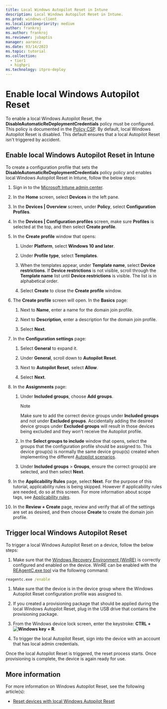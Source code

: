 ```yaml
---
title: Local Windows Autopilot Reset in Intune
description: Local Windows Autopilot Reset in Intune.
ms.prod: windows-client
ms.localizationpriority: medium
author: frankroj
ms.author: frankroj
ms.reviewer: jubaptis
manager: aaroncz
ms.date: 03/14/2023
ms.topic: tutorial
ms.collection: 
  - tier1
  - highpri
ms.technology: itpro-deploy
---
```


# Enable local Windows Autopilot Reset

To enable a local Windows Autopilot Reset, the **DisableAutomaticReDeploymentCredentials** policy must be configured. This policy is documented in the [Policy CSP](/windows/client-management/mdm/policy-csp-credentialproviders#disableautomaticredeploymentcredentials). By default, local Windows Autopilot Reset is disabled. This default ensures that a local Autopilot Reset isn't triggered by accident.

## Enable local Windows Autopilot Reset in Intune

To create a configuration profile that sets the **DisableAutomaticReDeploymentCredentials** policy policy and enables local Windows Autopilot Reset in Intune, follow the below steps:

1. Sign in to the [Microsoft Intune admin center](https://go.microsoft.com/fwlink/?linkid=2109431).

1. In the **Home** screen, select **Devices** in the left pane.

1. In the **Devices | Overview** screen, under **Policy**, select **Configuration Profiles**.

1. In the **Devices | Configuration profiles** screen, make sure **Profiles** is selected at the top, and then select **Create profile**.

1. In the **Create profile** window that opens:

   1. Under **Platform**, select **Windows 10 and later**.

   1. Under **Profile type**, select **Templates**.

   1. When the templates appear, under **Template name**, select **Device restrictions**. If **Device restrictions** is not visible, scroll through the **Template name** list until **Device restrictions** is visible. The list is in alphabetical order.

   1. Select **Create** to close the **Create profile** window.

1. The **Create profile** screen will open. In the **Basics** page:

   1. Next to **Name**, enter a name for the domain join profile.

   1. Next to **Description**, enter a description for the domain join profile.

   1. Select **Next**.

1. In the **Configuration settings** page:

   1. Select **General** to expand it.

   1. Under **General**, scroll down to **Autopilot Reset**.

   1. Next to **Autopilot Reset**, select **Allow**.

   1. Select **Next**.

1. In the **Assignments** page:

   1. Under **Included groups**, choose **Add groups**.

      > [!NOTE]
      >
      > Make sure to add the correct device groups under **Included groups** and not under **Excluded groups**. Accidentally adding the desired device groups under **Excluded groups** will result in those devices being excluded and they won't receive the Autopilot profile.

   1. In the **Select groups to include** window that opens, select the groups that the configuration profile should be assigned to. This device group(s) is normally the same device group(s) created when implementing the different [Autopilot scenarios](../autopilot-scenarios.md).

   1. Under **Included groups** > **Groups**, ensure the correct group(s) are selected, and then select **Next**.

1. In the **Applicability Rules** page, select **Next**. For the purpose of this tutorial, applicability rules is being skipped. However if applicability rules are needed, do so at this screen. For more information about scope tags, see [Applicability rules](/mem/intune/configuration/device-profile-create#applicability-rules).

1. In the **Review + Create** page, review and verify that all of the settings are set as desired, and then choose **Create** to create the domain join profile.

## Trigger local Windows Autopilot Reset

To trigger a local Windows Autopilot Reset on a device, follow the below steps:

1. Make sure that the [Windows Recovery Environment (WinRE)](/windows-hardware/manufacture/desktop/windows-recovery-environment--windows-re--technical-reference) is correctly configured and enabled on the device. WinRE can be enabled with the [REAgentC.exe tool](/windows-hardware/manufacture/desktop/reagentc-command-line-options) via the following command:

  ```cmd
  reagentc.exe /enable
  ```

1. Make sure that the device is in the device group where the Windows Autopilot Reset configuration profile was assigned to.

1. If you created a provisioning package that should be applied during the local Windows Autopilot Reset, plug in the USB drive that contains the provisioning package.

1. From the Windows device lock screen, enter the keystroke: **CTRL + ![Windows key](../../images/windows_glyph.png) + R**.

1. To trigger the local Autopilot Reset, sign into the device with an account that has local admin credentials.

Once the local Autopilot Reset is triggered, the reset process starts. Once provisioning is complete, the device is again ready for use.

## More information

For more information on Windows Autopilot Reset, see the following article(s):

- [Reset devices with local Windows Autopilot Reset](../../windows-autopilot-reset.md#reset-devices-with-local-windows-autopilot-reset)

